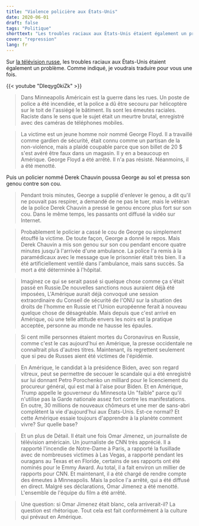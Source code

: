 ```yaml
---
title: "Violence policière aux États-Unis"
date: 2020-06-01
draft: false
tags: "Politique"
shorttext: "Les troubles raciaux aux États-Unis étaient également un problème à la télévision russe. Comme indiqué, je voudrais vous le traduire une fois."
cover: "repression"
lang: fr
---
```


Sur [la télévision russe](https://vesti7.ru/video/2152695/episode/31-05-2020/ "ЭФИР ОТ 31.05.2020"), les troubles raciaux aux États-Unis étaient également un problème. Comme indiqué, je voudrais traduire pour vous une fois.

{{< youtube "DIeqyg0kiZk" >}}

> Dans Minneapolis Américain est la guerre dans les rues. Un poste de police a été incendiée, et la police a dû être secouru par hélicoptère sur le toit de l'assiégé le bâtiment. Ils sont les émeutes raciales. Raciste dans le sens que le sujet était un meurtre brutal, enregistré avec des caméras de téléphones mobiles.

> La victime est un jeune homme noir nommé George Floyd. Il a travaillé comme gardien de sécurité, était connu comme un partisan de la non-violence, mais a plaidé coupable parce que son billet de 20 $ s'est avéré être faux dans un magasin. Il y en a beaucoup en Amérique. George Floyd a été arrêté. Il n'a pas résisté. Néanmoins, il a été menotté.

Puis un policier nommé Derek Chauvin poussa George au sol et pressa son genou contre son cou.

> Pendant trois minutes, George a supplié d'enlever le genou, a dit qu'il ne pouvait pas respirer, a demandé de ne pas le tuer, mais le vétéran de la police Derek Chauvin a pressé le genou encore plus fort sur son cou. Dans le même temps, les passants ont diffusé la vidéo sur Internet.

> Probablement le policier a cassé le cou de George ou simplement étouffé la victime. De toute façon, George a donné le repos. Mais Derek Chauvin a mis son genou sur son cou pendant encore quatre minutes jusqu'à l'arrivée d'une ambulance. La police l'a remis à la paramédicaux avec le message que le prisonnier était très bien. Il a été artificiellement ventilé dans l'ambulance, mais sans succès. Sa mort a été déterminée à l'hôpital.

> Imaginez ce qui se serait passé si quelque chose comme ça s'était passé en Russie.De nouvelles sanctions nous auraient déjà été imposées, L'Amérique aurait déjà convoqué une session extraordinaire du Conseil de sécurité de l'ONU sur la situation des droits de l'homme en Russie et l'Union européenne ferait à nouveau quelque chose de désagréable. Mais depuis que c'est arrivé en Amérique, où une telle attitude envers les noirs est la pratique acceptée, personne au monde ne hausse les épaules.

> Si cent mille personnes étaient mortes du Coronavirus en Russie, comme c'est le cas aujourd'hui en Amérique, la presse occidentale ne connaîtrait plus d'autres titres. Maintenant, ils regrettent seulement que si peu de Russes aient été victimes de l'épidémie.

> En Amérique, le candidat à la présidence Biden, avec son regard vitreux, peut se permettre de secouer le scandale qui a été enregistré sur lui donnant Petro Porochenko un milliard pour le licenciement du procureur général, qui est mal à l'aise pour Biden. Et en Amérique, Trump appelle le gouverneur du Minnesota Un "faible" parce qu'il n'utilise pas la Garde nationale assez fort contre les manifestations. En outre, 30 millions de nouveaux chômeurs et une mer de sans-abri complètent la vie d'aujourd'hui aux États-Unis. Est-ce normal? Et cette Amérique essaie toujours d'apprendre à la planète comment vivre? Sur quelle base?

> Et un plus de Détail. Il était une fois Omar Jimenez, un journaliste de télévision américain. Un journaliste de CNN très apprécié. Il a rapporté l'incendie de Notre-Dame à Paris, a rapporté la fusillade avec de nombreuses victimes à Las Vegas, a rapporté pendant les ouragans au Texas et en Floride, certains de ses rapports ont été nominés pour le Emmy Award. Au total, il a fait environ un millier de rapports pour CNN. Et maintenant, il a été chargé de rendre compte des émeutes à Minneapolis. Mais la police l'a arrêté, qui a été diffusé en direct. Malgré ses déclarations, Omar Jimenez a été menotté. L'ensemble de l'équipe du film a été arrêté.

> Une question: si Omar Jimenez était blanc, cela arriverait-il? La question est rhétorique. Tout cela est fait conformément à la culture qui prévaut en Amérique.
